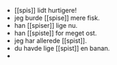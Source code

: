 - [[spis]] lidt hurtigere!
- jeg burde [[spise]] mere fisk.
- han [[spiser]] lige nu.
- han [[spiste]] for meget ost.
- jeg har allerede [[spist]].
- du havde lige [[spist]] en banan.
-